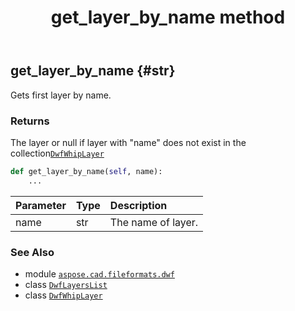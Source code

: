 ﻿---
title: get_layer_by_name method
second_title: Aspose.CAD for Python via .NET API References
description: 
type: docs
weight: 20
url: /python-net/aspose.cad.fileformats.dwf/dwflayerslist/get_layer_by_name/
is_root: false
---

## get_layer_by_name {#str}

Gets first layer by name.


### Returns 


The layer or null if layer with "name" does not exist in the collection[`DwfWhipLayer`](/cad/python-net/aspose.cad.fileformats.dwf.whip.objects/dwfwhiplayer)


```python
def get_layer_by_name(self, name):
    ...
```


| Parameter | Type | Description |
| :- | :- | :- |
| name | str | The name of layer. |



### See Also
* module [`aspose.cad.fileformats.dwf`](../../)
* class [`DwfLayersList`](/cad/python-net/aspose.cad.fileformats.dwf/dwflayerslist)
* class [`DwfWhipLayer`](/cad/python-net/aspose.cad.fileformats.dwf.whip.objects/dwfwhiplayer)
